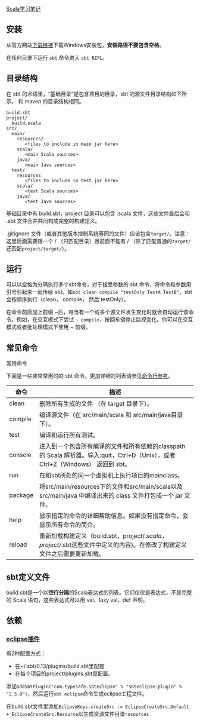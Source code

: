 [Scala学习笔记](http://www.scala-sbt.org/0.13/tutorial/zh-cn/index.html)

## 安装

从官方网站[下载链接](http://www.scala-sbt.org/download.html)下载Windows安装包，**安装路径不要包含空格**。

在任何目录下运行 `sbt` 命令进入 `sbt REPL`。

## 目录结构

在 sbt 的术语里，“基础目录”是包含项目的目录，sbt 的源文件目录结构如下所示， 和 maven 的目录结构相同。
```
build.sbt
project/
  build.scala
src/
  main/
    resources/
       <files to include in main jar here>
    scala/
       <main Scala sources>
    java/
       <main Java sources>
  test/
    resources
       <files to include in test jar here>
    scala/
       <test Scala sources>
    java/
       <test Java sources>
```
基础目录中有 build.sbt，project 目录可以包含 .scala 文件，这些文件最后会和 .sbt 文件合并共同构成完整的构建定义。

 .gitignore 文件（或者其他版本控制系统等同的文件）应该包含`target/`。注意：这里后面需要跟一个 / （只匹配目录）且前面不能有 / （除了匹配普通的`target/`还匹配`project/target/`）。
 
## 运行
 
可以以空格为分隔执行多个sbt命令，对于接受参数的 sbt 命令，将命令和参数用引号引起来一起传给 sbt。如`sbt clean compile "testOnly TestA TestB"`，sbt会按顺序执行（clean， compile， 然后 testOnly）。

在命令前面加上前缀 ~后，每当有一个或多个源文件发生变化时就会自动运行该命令。例如，在交互模式下尝试 `~ compile`，按回车键停止监视变化。你可以在交互模式或者批处理模式下使用 ~ 前缀。

## 常见命令

常用命令 

下面是一些非常常用的的 sbt 命令。更加详细的列表请参见[命令行参考](http://www.scala-sbt.org/0.13/tutorial/docs/Command-Line-Reference.html)。

|  命令      |  描述    |
| ----------      | -----    |
| clean     | 	删除所有生成的文件 （在 target 目录下）。|
| compile   |	编译源文件（在 src/main/scala 和 src/main/java目录下）。|
| test      | 	编译和运行所有测试。|
| console   | 	进入到一个包含所有编译的文件和所有依赖的classpath 的 Scala 解析器。输入:quit，Ctrl+D（Unix），或者Ctrl+Z（Windows） 返回到 sbt。|
| run       |	在和sbt所处的同一个虚拟机上执行项目的mainclass。|
| package   |	将src/main/resources下的文件和src/main/scala以及src/main/java 中编译出来的 class 文件打包成一个 jar 文件。|
| help      |	显示指定的命令的详细帮助信息。如果没有指定命令，会显示所有命令的简介。|
| reload    |	重新加载构建定义（build.sbt，project/*.scala，project/*.sbt这些文件中定义的内容)。在修改了构建定义文件之后需要重新加载。|

## sbt定义文件

build.sbt是一个以**空行分隔**的Scala表达式的列表。它们仅仅是表达式，不是完整的 Scala 语句，这些表达式可以用 val，lazy val，def 声明。

## 依赖

### [eclipse插件](https://github.com/typesafehub/sbteclipse)

有2种配置方式：

- 在~/.sbt/0.13/plugins/build.sbt里配置
- 在每个项目的project/plugins.sbt里配置。

添加`addSbtPlugin("com.typesafe.sbteclipse" % "sbteclipse-plugin" % "2.5.0")`，然后运行`sbt eclipse`命令生成eclipse工程文件。

在build.sbt文件里添加`EclipseKeys.createSrc := EclipseCreateSrc.Default + EclipseCreateSrc.Resource`以生成资源文件目录`resources`